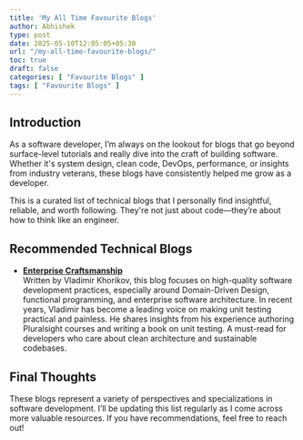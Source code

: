 ```yaml
---
title: 'My All Time Favourite Blogs'
author: Abhishek
type: post
date: 2025-05-10T12:05:05+05:30
url: "/my-all-time-favourite-blogs/"
toc: true
draft: false
categories: [ "Favourite Blogs" ]
tags: [ "Favourite Blogs" ]
---
```


## Introduction

As a software developer, I’m always on the lookout for blogs that go beyond surface-level tutorials and really dive into
the craft of building software. Whether it's system design, clean code, DevOps, performance, or insights from industry
veterans, these blogs have consistently helped me grow as a developer.

This is a curated list of technical blogs that I personally find insightful, reliable, and worth following. They're not
just about code—they’re about how to think like an engineer.

## Recommended Technical Blogs

- **[Enterprise Craftsmanship](https://enterprisecraftsmanship.com/)**  
  Written by Vladimir Khorikov, this blog focuses on high-quality software development practices, especially around
  Domain-Driven Design, functional programming, and enterprise software architecture. In recent years, Vladimir has
  become a leading voice on making unit testing practical and painless. He shares insights from his experience authoring
  Pluralsight courses and writing a book on unit testing. A must-read for developers who care about clean architecture
  and sustainable codebases.

## Final Thoughts

These blogs represent a variety of perspectives and specializations in software development. I’ll be updating this list
regularly as I come across more valuable resources. If you have recommendations, feel free to reach out!